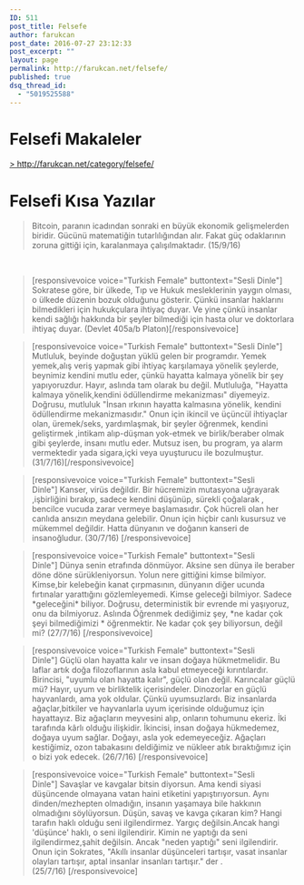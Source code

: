 ```yaml
---
ID: 511
post_title: Felsefe
author: farukcan
post_date: 2016-07-27 23:12:33
post_excerpt: ""
layout: page
permalink: http://farukcan.net/felsefe/
published: true
dsq_thread_id:
  - "5019525588"
---
```

<h1></h1>
<h1>Felsefi Makaleler</h1>
<a href="http://farukcan.net/category/felsefe/">&gt; http://farukcan.net/category/felsefe/</a>
<h1>Felsefi Kısa Yazılar</h1>
<blockquote>Bitcoin, paranın icadından sonraki en büyük ekonomik gelişmelerden biridir. Gücünü matematiğin tutarlılığından alır. Fakat güç odaklarının zoruna gittiği için, karalanmaya çalışılmaktadır. (15/9/16)</blockquote>
&nbsp;
<blockquote>[responsivevoice voice="Turkish Female" buttontext="Sesli Dinle"] Sokratese göre, bir ülkede, Tıp ve Hukuk mesleklerinin yaygın olması, o ülkede düzenin bozuk olduğunu gösterir. Çünkü insanlar haklarını bilmedikleri için hukukçulara ihtiyaç duyar. Ve yine çünkü insanlar kendi sağlığı hakkında bir şeyler bilmediği için hasta olur ve doktorlara ihtiyaç duyar. (Devlet 405a/b Platon)[/responsivevoice]</blockquote>
<blockquote>[responsivevoice voice="Turkish Female" buttontext="Sesli Dinle"] Mutluluk, beyinde doğuştan yüklü gelen bir programdır. Yemek yemek,alış veriş yapmak gibi ihtiyaç karşılamaya yönelik şeylerde, beynimiz kendini mutlu eder, çünkü hayatta kalmaya yönelik bir şey yapıyoruzdur. Hayır, aslında tam olarak bu değil. Mutluluğa, "Hayatta kalmaya yönelik,kendini ödüllendirme mekanizması" diyemeyiz. Doğrusu, mutluluk "İnsan ırkının hayatta kalmasına yönelik, kendini ödüllendirme mekanizmasıdır." Onun için ikincil ve üçüncül ihtiyaçlar olan, üremek/seks, yardımlaşmak, bir şeyler öğrenmek, kendini geliştirmek ,intikam alıp-düşman yok-etmek ve birlik/beraber olmak gibi şeylerde, insanı mutlu eder. Mutsuz isen, bu program, ya alarm vermektedir yada sigara,içki veya uyuşturucu ile bozulmuştur. (31/7/16)[/responsivevoice]</blockquote>
<blockquote>[responsivevoice voice="Turkish Female" buttontext="Sesli Dinle"] Kanser, virüs değildir. Bir hücremizin mutasyona uğrayarak ,işbirliğini bırakıp, sadece kendini düşünüp, sürekli çoğalarak , bencilce vucuda zarar vermeye başlamasıdır. Çok hücreli olan her canlıda ansızın meydana gelebilir. Onun için hiçbir canlı kusursuz ve mükemmel değildir. Hatta dünyanın ve doğanın kanseri de insanoğludur. (30/7/16) [/responsivevoice]</blockquote>
<blockquote>[responsivevoice voice="Turkish Female" buttontext="Sesli Dinle"] Dünya senin etrafında dönmüyor. Aksine sen dünya ile beraber döne döne sürükleniyorsun. Yolun nere gittiğini kimse bilmiyor. Kimse,bir kelebeğin kanat çırpmasının, dünyanın diğer ucunda fırtınalar yarattığını gözlemleyemedi. Kimse geleceği bilmiyor. Sadece *geleceğini* biliyor. Doğrusu, deterministik bir evrende mi yaşıyoruz, onu da bilmiyoruz. Aslında Öğrenmek dediğimiz şey, *ne kadar çok şeyi bilmediğimizi * öğrenmektir.
Ne kadar çok şey biliyorsun, değil mi? (27/7/16) [/responsivevoice]</blockquote>
<blockquote>[responsivevoice voice="Turkish Female" buttontext="Sesli Dinle"] Güçlü olan hayatta kalır ve insan doğaya hükmetmelidir. Bu laflar artık doğa filozoflarının asla kabul etmeyeceği kırıntılardır. Birincisi, "uyumlu olan hayatta kalır", güçlü olan değil. Karıncalar güçlü mü? Hayır, uyum ve birliktelik içerisindeler. Dinozorlar en güçlü hayvanlardı, ama yok oldular. Çünkü uyumsuzlardı. Biz insanlarda ağaçlar,bitkiler ve hayvanlarla uyum içerisinde olduğumuz için hayattayız. Biz ağaçların meyvesini alıp, onların tohumunu ekeriz. İki tarafında kârlı olduğu ilişkidir. İkincisi, insan doğaya hükmedemez, doğaya uyum sağlar. Doğayı, asla yok edemeyeceğiz. Ağaçları kestiğimiz, ozon tabakasını deldiğimiz ve nükleer atık bıraktığımız için o bizi yok edecek. (26/7/16) [/responsivevoice]</blockquote>
<blockquote>[responsivevoice voice="Turkish Female" buttontext="Sesli Dinle"] Savaşlar ve kavgalar bitsin diyorsun. Ama kendi siyasi düşüncende olmayana vatan haini etiketini yapıştırıyorsun. Aynı dinden/mezhepten olmadığın, insanın yaşamaya bile hakkının olmadığını söylüyorsun. Düşün, savaş ve kavga çıkaran kim?
Hangi tarafın haklı olduğu seni ilgilendirmez. Yargıç değilsin.Ancak hangi 'düşünce' haklı, o seni ilgilendirir. Kimin ne yaptığı da seni ilgilendirmez,şahit değilsin. Ancak "neden yaptığı" seni ilgilendirir.
Onun için Sokrates, "Akıllı insanlar düşünceleri tartışır, vasat insanlar olayları tartışır, aptal insanlar insanları tartışır." der .(25/7/16) [/responsivevoice]</blockquote>